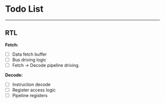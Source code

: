 
# Todo List

---

## RTL

**Fetch:**
- [ ] Data fetch buffer
- [ ] Bus driving logic
- [ ] Fetch -> Decode pipeline driving.

**Decode:**
- [ ] Instruction decode
- [ ] Register access logic
- [ ] Pipeline registers
